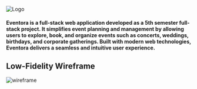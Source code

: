 ![Logo](https://i.imgur.com/7VieEGJ.png)

#### Eventora is a full-stack web application developed as a  5th semester full-stack project. It simplifies event planning and management by allowing users to explore, book, and organize events such as concerts, weddings, birthdays, and corporate gatherings. Built with modern web technologies, Eventora delivers a seamless and intuitive user experience.
## Low-Fidelity Wireframe

![wireframe](https://i.imgur.com/dOwgy6Q.png)

